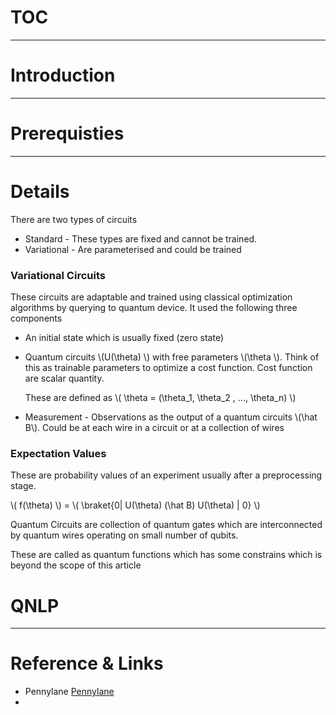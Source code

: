 


# TOC

---
# Introduction


---
# Prerequisties




---
# Details

There are two types of circuits 

- Standard - These types are fixed and cannot be trained.
- Variational - Are parameterised and could be trained 

### Variational Circuits 

These circuits are adaptable and trained using classical optimization algorithms by querying to quantum device. It used the following three components   

- An initial state which is usually fixed (zero state)

- Quantum circuits \\(U(\theta) \\) with free parameters \\(\theta \\). Think of this as trainable parameters to optimize a cost function. Cost function are scalar quantity.

    These are defined as  \\( \theta = (\theta_1, \theta_2 , ..., \theta_n) \\)  

- Measurement - Observations as the output of a quantum circuits \\(\hat B\\). Could be at each wire in a circuit or at a collection of wires 

### Expectation Values
These are probability values of an experiment usually after a preprocessing stage. 
 
\\( f(\theta) \\)  = \\( \braket{0| U(\theta) (\hat B) U(\theta) | 0} \\)  


Quantum Circuits are collection of quantum gates which are interconnected by quantum wires operating on small number of qubits.

These are called as quantum functions which has some constrains which is beyond the scope of this article


# QNLP

---
# Reference & Links

* Pennylane [Pennylane](https://pennylane.ai/)
* 



